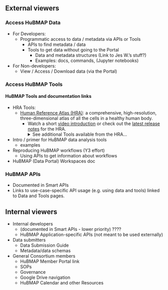 ## External viewers
### Access HuBMAP Data
- For Developers:
  - Programmatic access to data / metadata via APIs or Tools
    - APIs to find metadata / data
    - Tools to get data without going to the Portal
      - Data and metadata structures (Link to Jes W.’s stuff?)
      - Examples: docs, commands, (Jupyter notebooks) 
- For Non-developers:
  - View / Access / Download data (via the Portal)

### Access HuBMAP Tools
#### HuBMAP Tools and documentation links
- HRA Tools:
  - <a href="https://humanatlas.io">Human Reference Atlas (HRA)</a>: a comprehensive, high-resolution, three-dimensional atlas of all the cells in a healthy human body.
    - Watch a short <a href="https://www.youtube.com/watch?v=DDmP_7vDy-o">video introduction</a> or check out the <a href="https://humanatlas.io/release-notes/v2.1">latest release notes</a> for the HRA.
      <details>
      <summary>See additional Tools available from the HRA... </summary>
      <ul>
        <li><a href="https://humanatlas.io/asctb-reporter">(ASCT+B) Reporter</a>: Compare Anatomical Structures, Cell Types, and Biomarker Tables with this visualization tool. Watch a <a href="https://youtu.be/pzUFmDhQEO8">tutorial video</a> for the ASCT+B Reporter.</li>
        <li><a href="https://humanatlas.io/cell-population-graphs">Cell Population Graphs</a>: An interactive tool for exploring and comparing cell populations.</li>
        <li><a href="https://humanatlas.io/registration-user-interface">Registration User Interface (RUI)</a>: Register and annotate organs. Includes an overview of the interface, basic steps for using the RUI, a short video tutorial, and a link to the RUI. Link to the <a href="https://zenodo.org/records/6628366"> RUI SOP</a>.</li>
        <li><a href="https://humanatlas.io/exploration-user-interface">Exploration User Interface (EUI)</a>: Interact with registered organs. Includes an overview of the interface, basic steps for using the EUI, short video tutorials, and a link to the EUI.</li>
        <li><a href="https://humanatlas.io/organ-gallery-in-vr">VR Organ Gallery</a>: Immersive experience for exploring organs. Includes an overview of the Organ Gallery, an opportunity to provide feedback, and documentation. See also the <a href="https://github.com/cns-iu/hra-organ-gallery-in-vr/blob/main/README.md">README</a> for the VR Organ Gallery.</li>
        <li><a href="https://humanatlas.io/millitome">Millitome</a>: 3D-printed tool for organ sectioning. Read an overview of millitomes, see images of 3-D printed millitomes, and browse the latest millitome gallery.</li>
        <li><a href="https://humanatlas.io/api">APIs</a> for querying and interacting with the HRA.</li>
     </ul></details>
- Intro / primer for HuBMAP data analysis tools 
  - examples
- Reproducing HuBMAP workflows (Y3 effort)
  - Using APIs to get information about workflows
- HuBMAP (Data Portal) Workspaces doc

### HuBMAP APIs 
- Documented in Smart APIs 
- Links to use-case-specific API usage (e.g. using data and tools) linked to Data and Tools pages.

## Internal viewers
- Internal developers 
  - (documented in Smart APIs - lower priority) ????
  - HuBMAP Application-specific APIs (not meant to be used externally)
- Data submitters
  - Data Submission Guide
  - Metadata/data schemas
- General Consortium members 
  - HuBMAP Member Portal link
  - SOPs
  - Governance
  - Google Drive navigation
  - HuBMAP Calendar and other Resources
